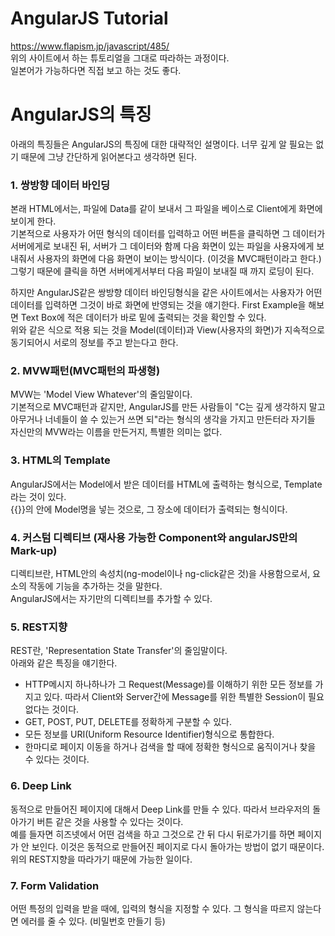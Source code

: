 AngularJS Tutorial
===================
https://www.flapism.jp/javascript/485/  
위의 사이트에서 하는 튜토리얼을 그대로 따라하는 과정이다.  
일본어가 가능하다면 직접 보고 하는 것도 좋다.  

AngularJS의 특징
==================
아래의 특징들은 AngularJS의 특징에 대한 대략적인 설명이다. 너무 깊게 알 필요는 없기 때문에 그냥 간단하게 읽어본다고 생각하면 된다.
  
  
### 1. 쌍방향 데이터 바인딩
본래 HTML에서는, 파일에 Data를 같이 보내서 그 파일을 베이스로 Client에게 화면에 보이게 한다.  
기본적으로 사용자가 어떤 형식의 데이터를 입력하고 어떤 버튼을 클릭하면 그 데이터가 서버에게로 보내진 뒤, 서버가 그 데이터와 함께 다음 화면이 있는 파일을 사용자에게 보내줘서 사용자의 화면에 다음 화면이 보이는 방식이다. (이것을 MVC패턴이라고 한다.)  
그렇기 때문에 클릭을 하면 서버에게서부터 다음 파일이 보내질 때 까지 로딩이 된다.  
  
하지만 AngularJS같은 쌍방향 데이터 바인딩형식을 같은 사이트에서는 사용자가 어떤 데이터를 입력하면 그것이 바로 화면에 반영되는 것을 얘기한다. First Example을 해보면 Text Box에 적은 데이터가 바로 밑에 출력되는 것을 확인할 수 있다.  
위와 같은 식으로 적용 되는 것을 Model(데이터)과 View(사용자의 화면)가 지속적으로 동기되어시 서로의 정보를 주고 받는다고 한다.  


### 2. MVW패턴(MVC패턴의 파생형)
MVW는 'Model View Whatever'의 줄임말이다.  
기본적으로 MVC패턴과 같지만, AngularJS를 만든 사람들이 "C는 깊게 생각하지 말고 아무거나 너네들이 쓸 수 있는거 쓰면 되"라는 형식의 생각을 가지고 만든터라 자기들 자신만의 MVW라는 이름을 만든거지, 특별한 의미는 없다.


### 3. HTML의 Template
AngularJS에서는 Model에서 받은 데이터를 HTML에 출력하는 형식으로, Template라는 것이 있다.  
{{}}의 안에 Model명을 넣는 것으로, 그 장소에 데이터가 출력되는 형식이다.


### 4. 커스텀 디렉티브 (재사용 가능한 Component와 angularJS만의 Mark-up)
디렉티브란, HTML안의 속성치(ng-model이나 ng-click같은 것)을 사용함으로서, 요소의 작동에 기능을 추가하는 것을 말한다.  
AngularJS에서는 자기만의 디렉티브를 추가할 수 있다.


### 5. REST지향
REST란, 'Representation State Transfer'의 줄임말이다.  
아래와 같은 특징을 얘기한다.
* HTTP메시지 하나하나가 그 Request(Message)를 이해하기 위한 모든 정보를 가지고 있다. 따라서 Client와 Server간에 Message를 위한 특별한 Session이 필요 없다는 것이다.
* GET, POST, PUT, DELETE를 정확하게 구분할 수 있다.
* 모든 정보를 URI(Uniform Resource Identifier)형식으로 통합한다.
* 한마디로 페이지 이동을 하거나 검색을 할 때에 정확한 형식으로 움직이거나 찾을 수 있다는 것이다.


### 6. Deep Link
동적으로 만들어진 페이지에 대해서 Deep Link를 만들 수 있다. 따라서 브라우저의 돌아가기 버튼 같은 것을 사용할 수 있다는 것이다.  
예를 들자면 히즈넷에서 어떤 검색을 하고 그것으로 간 뒤 다시 뒤로가기를 하면 페이지가 안 보인다. 이것은 동적으로 만들어진 페이지로 다시 돌아가는 방법이 없기 때문이다. 위의 REST지향을 따라가기 때문에 가능한 일이다.


### 7. Form Validation
어떤 특정의 입력을 받을 때에, 입력의 형식을 지정할 수 있다. 그 형식을 따르지 않는다면 에러를 줄 수 있다. (비밀번호 만들기 등)


